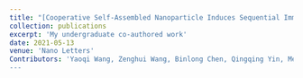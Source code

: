 ```yaml
---
title: "[Cooperative Self-Assembled Nanoparticle Induces Sequential Immunogenic Cell Death and Toll-Like Receptor Activation for Synergistic Chemo-immunotherapy](https://pubs.acs.org/doi/abs/10.1021/acs.nanolett.1c00977)"
collection: publications
excerpt: 'My undergraduate co-authored work'
date: 2021-05-13
venue: 'Nano Letters'
Contributors: 'Yaoqi Wang, Zenghui Wang, Binlong Chen, Qingqing Yin, Meijie Pan, Heming Xia, **Bo Zhang**, Yue Yan, Zhujun Jiang, Qiang Zhang, and Yiguang Wang* 
---
```

